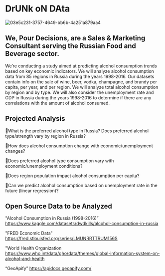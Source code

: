 # DrUNk oN DAta

![03e5c231-3757-4649-bb6b-4a251a879aa4](https://user-images.githubusercontent.com/117488109/214332840-2f4b7c6d-2336-4298-8578-0da4f51d5ce7.jpeg)

## We, Pour Decisions, are a Sales & Marketing Consultant serving the Russian Food and Beverage sector.

We’re conducting a study aimed at predicting alcohol consumption trends based on key economic indicators. We will 
analyze alcohol consumption data from 85 regions in Russia during the years 1998-2016. Our datasets contain info on
the sale of wine, beer, vodka, champagne, and brandy per capita, per year, and per region. We will analyze total 
alcohol consumption by region and by type. We will also consider the unemployment rate and GDP in Russia during the
years 1998-2016 to determine if there are any correlations with the amount of alcohol consumed.

## Projected Analysis

What is the preferred alcohol type in Russia? Does preferred alcohol type/strength 
vary by region in Russia? 

How does alcohol consumption change with economic/unemployment changes? 

Does preferred alcohol type consumption vary with economic/unemployment 
conditions? 

Does region population impact alcohol consumption per capita?

Can we predict alcohol consumption based on unemployment rate in the future
(linear regression)?

## Open Source Data to be Analyzed

"Alcohol Consumption in Russia (1998-2016)” 
https://www.kaggle.com/datasets/dwdkills/alcohol-consumption-in-russia

"FRED Economic Data" 
https://fred.stlouisfed.org/series/LMUNRRTTRUM156S

"World Health Organization
https://www.who.int/data/gho/data/themes/global-information-system-on-alcohol-and-health

“GeoApify” 
https://apidocs.geoapify.com/

